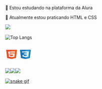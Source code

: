 🔭 Estou estudando na plataforma da Alura

🌱 Atualmente estou praticando HTML e CSS

<picture>
<source 
  srcset="https://github-readme-stats.vercel.app/api?username=gazzaneoooo&show_icons=true&theme=dracula"
  media="(prefers-color-scheme: dark)"
/>
<source
  srcset="https://github-readme-stats.vercel.app/api?username=gazzaneoooo&show_icons=true"
  media="(prefers-color-scheme: dracula), (prefers-color-scheme: no-preference)"
/>
<img src="https://github-readme-stats.vercel.app/api?username=gazzaneoooo&show_icons=true" />
</picture>

![Top Langs](https://github-readme-stats.vercel.app/api/top-langs/?username=gazzaneoooo)

<div style="display: inline_block"><br>
<img align="center" height="30" width="40" src="https://raw.githubusercontent.com/devicons/devicon/master/icons/html5/html5-original.svg" />
<img align="center" height="30" width="40" src="https://raw.githubusercontent.com/devicons/devicon/master/icons/css3/css3-original.svg" />
</div>

##

<div>
<a href="https://www.instagram.com/vicente.gazzaneo/" target="blank"><img src= https://img.shields.io/badge/Instagram-E4405F?style=for-the-badge&logo=instagram&logoColor=white
<a href="https://www.linkedin.com/in/vicente-gazzaneo-neto-50379422b/" target="blank"><img src= https://img.shields.io/badge/LinkedIn-0077B5?style=for-the-badge&logo=linkedin&logoColor=white
<a href="https://www.twitch.tv/gazzaneo" target="blank"><img src= https://img.shields.io/badge/Twitch-9146FF?style=for-the-badge&logo=twitch&logoColor=white
</div>

![snake gif](https://github.com/gazzaneoooo/gazzaneoooo/blob/output/github-contribution-grid-snake.svg)
